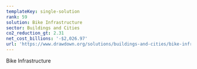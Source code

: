 ```yaml
---
templateKey: single-solution
rank: 59
solution: Bike Infrastructure
sector: Buildings and Cities
co2_reduction_gt: 2.31
net_cost_billions: '-$2,026.97'
url: 'https://www.drawdown.org/solutions/buildings-and-cities/bike-infrastructure'
---
```


Bike Infrastructure